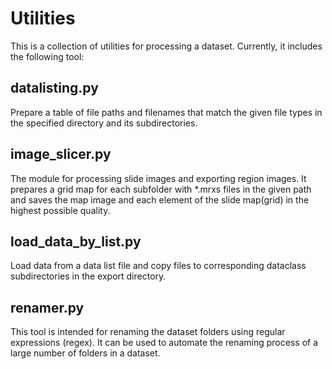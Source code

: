 # Utilities
This is a collection of utilities for processing a dataset. Currently, it includes the following tool:


## datalisting.py
Prepare a table of file paths and filenames that match the given file types in the specified 
directory and its subdirectories.

## image_slicer.py
The module for processing slide images and exporting region images. It prepares a grid map for each subfolder
with *.mrxs files in the given path and saves the map image and each element of the slide map(grid) in the highest 
possible quality.

## load_data_by_list.py
Load data from a data list file and copy files to corresponding dataclass subdirectories in the export directory.

## renamer.py
This tool is intended for renaming the dataset folders using regular expressions (regex). 
It can be used to automate the renaming process of a large number of folders in a dataset.
